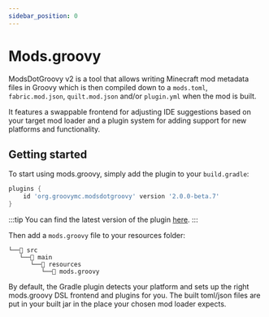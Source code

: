 ```yaml
---
sidebar_position: 0
---
```


# Mods.groovy
ModsDotGroovy v2 is a tool that allows writing Minecraft mod metadata files in Groovy which is then compiled down to
a `mods.toml`, `fabric.mod.json`, `quilt.mod.json` and/or `plugin.yml` when the mod is built.

It features a swappable frontend for adjusting IDE suggestions based on your target mod loader and a plugin system for
adding support for new platforms and functionality.

## Getting started
To start using mods.groovy, simply add the plugin to your `build.gradle`:
```groovy
plugins {
    id 'org.groovymc.modsdotgroovy' version '2.0.0-beta.7'
}
```

:::tip
You can find the latest version of the plugin [here](https://plugins.gradle.org/plugin/org.groovymc.modsdotgroovy).
:::

Then add a `mods.groovy` file to your resources folder:
```
└──📂 src
   └──📂 main
      └──📂 resources
         └──📄 mods.groovy
```

By default, the Gradle plugin detects your platform and sets up the right mods.groovy DSL frontend and plugins for you.
The built toml/json files are put in your built jar in the place your chosen mod loader expects.